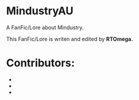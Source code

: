 # MindustryAU
A FanFic/Lore about Mindustry.

This FanFic/Lore is writen and edited by **RTOmega.**

# Contributors:
-
-
-
